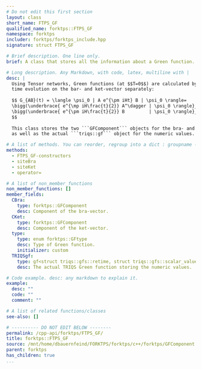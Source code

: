 ```yaml
---
# Do not edit this first section
layout: class
short_name: FTPS_GF
qualified_name: forktps::FTPS_GF
namespace: forktps
includer: forktps/forktps_include.hpp
signature: struct FTPS_GF

# Brief description. One line only.
brief: A class that stores all the information about a Green function.

# Long description. Any Markdown, with code, latex, multiline with |
desc: |
  Using Tensor networks, Green functions (at $$T=0$$) are calculated by performing the
  time evolution on the bar- and ket-vector separately:
  
  $$ G_{AB}(t) = \langle \psi_0 | A e^{\pm iHt} B | \psi_0 \rangle= 
  \bigg(\underbrace{ e^{\mp iH\frac{t}{2}} A^\dagger | \psi_0 \rangle}_{\text{One component}} \bigg)^\dagger \cdot
  \bigg(\underbrace{ e^{\pm iH\frac{t}{2}} B         | \psi_0 \rangle}_{\text{One component}} \bigg).
  $$ 
  
  This class stores the two ```GFComponent``` objects for the bra- and the ket-vector
  as well as the actual ```triqs::gf``` object for the numeric values.

# A list of methods. You can reorder, regroup into a dict : groupname -> list
methods:
  - FTPS_GF-constructors
  - siteBra
  - siteKet
  - operator=

# A list of non_member_functions
non_member_functions: []
member_fields:
  CBra:
    type: forktps::GFComponent
    desc: Component of the bra-vector.
  CKet:
    type: forktps::GFComponent
    desc: Component of the ket-vector.
  type:
    type: enum forktps::GFtype
    desc: Type of Green function.
    initializer: custom
  TRIQSgf:
    type: gf<struct triqs::gfs::retime, struct triqs::gfs::scalar_valued>
    desc: The actual TRIQS Green function storing the numeric values.

# Code example. desc: any markdown to explain it.
example:
  desc: ""
  code: ""
  comment: ""

# A list of related functions/classes
see-also: []

# ---------- DO NOT EDIT BELOW --------
permalink: /cpp-api/forktps/FTPS_GF/
title: forktps::FTPS_GF
source: /mnt/home/dbauernfeind/FORKTPS/forktps/c++/forktps/GFComponent.hpp
parent: forktps
has_children: true
...
```


